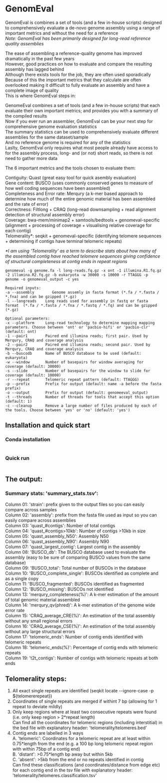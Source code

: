 # GenomEval
GenomEval is combines a set of tools (and a few in-house scripts) designed to comprehensively evaluate a de-novo genome assembly using a range of important metrics and without the need for a reference <br/>
<i/>Note: GenomEval has been primarily designed for long-read reference quality assemblies </i>

The ease of assembling a reference-quality genome has improved dramatically in the past few years <br/>
However, good practices on how to evaluate and compare the resulting assembly has lagged behind <br/>
Although there exists tools for the job, they are often used sporadically <br/>
Because of this the important metrics that they calculate are often overlooked making it difficult to fully evaluate an assembly and have a complete image of quality  <br/>
This is where GenomEval steps in: 

GenomeEval combines a set of tools (and a few in-house scripts) that each evaluate their own important metrics; and provides you with a summary of the compiled results <br/>
Now if you ever run an assembler, GenomEval can be your next step for comprehensive genome evaluation statistics <br/>
The summary statistics can be used to comprehensively evaluate different assemblies for the same dataset/sample <br/>
And no reference genome is required for any of the statistics <br/>
Laslty, GenomEval only requires what most people already have access to for the assembly process, long- and (or not) short reads, so there is not need to gather more data <br/>


The 6 important metrics and the tools chosen to evaluate them:

Contiguity: Quast (great easy tool for quick asembly evaluation) <br/>
Gene content: BUSCO (uses commonly conserved genes to measure of how well coding sequences have been assembled) <br/>
Completeness and Error rate: Merqury (a k-mer based approach to determine how much of the entire genomic material has been assembled and the rate of error) <br/>
Correctness: Filtlong + CRAQ (long-read downsampling + read alignment detection of structural assembly error) <br/>
Coverage: bwa-mem/minimap2 + samtools/bedtools + genomeval-specific (alignment + processing of coverage + visualising relative coverage for each contig) <br/>
Telomerality*: seqkit + genomeval-specific (identifying telomere sequences + determining if contigs have terminal telomeric repeats) <br/>

<i>*I am using 'Telomerality' as a term to describe stats about how many of the assembled contig have reached telomere sequences giving confidence of structural completeness at contig ends in repeat regions </i>


```
genomeval -g genome.fa -l long-reads.fq.gz -x ont -1 illumina.R1.fq.gz -2 illumina.R2.fq.gz -b eukaryota -w 30000 -s 10000 -r TTAGGG -p genome -o genomeval_output -c yes

Required inputs:
-a --assembly        Genome assemly in fasta format (*.fa / *.fasta / *.fna) and can be gzipped (*.gz)
-l --longreads    Long reads used for assembly in fastq or fasta format  (*.fa / *.fasta / *.fna / *.fastq / *.fq) and can be gzipped (*.gz)

Optional parameters:
-x --platform     Long-read technology to determine mapping mapping parameters. Choose between 'ont' or 'pacbio-hifi' or 'pacbio-clr' (default: ont)
-1 --pair1        Paired end illumina reads; first pair. Used by Merqury, CRAQ and coverage analysis
-2 --pair2        Paired end illumina reads; second pair. Used by Merqury, CRAQ and coverage analysis
-b --buscodb      Name of BUSCO database to be used (default: eukaryota)
-w --window       Number of basepairs for window averaging for coverage (default: 30000)
-s --slide        Number of basepairs for the window to slide for coverage (default: 10000)
-r --repeat       Telomeric repeat pattern (default: TTAGGG)
-p --prefix       Prefix for output (default: name -a before the fasta prefix)
-o --output       Prefix for output (default: genomeeval_output)
-t --threads      Number of threads for tools that accept this option (default: 1)
-c --cleanup      Remove a large number of files produced by each of the tools. Choose between 'yes' or 'no' (default: 'yes')
```


## Installation and quick start

### Conda installation
```
```

### Quick run
```
```


## The output:

### Summary stats: 'summary_stats.tsv':
Column 01: 'strain': prefix given to the output files so you can easily compare across samples <br/>
Column 02: 'assembly':  prefix from the fasta file used as input so you can easily compare across assemblies <br/>
Column 03: 'quast_#contigs': Number of total contigs <br/>
Column 04: 'quast_#contigs>10kb': Number of contigs >10kb in size <br/>
Column 05: 'quast_assembly_N50': Assembly N50 <br/>
Column 06: 'quast_assembly_N90': Assembly N90 <br/>
Column 07: 'quast_largest_contig': Largest contig in the assembly <br/>
Column 08: 'BUSCO_db': The BUSCO database used to evaluate the assembly (easy to be sure of comparing BUSCO values from the same database) <br/>
Column 09: 'BUSCO_total': Total number of BUSCOs in the database <br/>
Column 10: 'BUSCO_complete_single': BUSCOs identified as complete and as a single copy <br/>
Column 11: 'BUSCO_fragmented': BUSCOs identified as fragmented <br/>
Column 12: 'BUSCO_missing': BUSCOs not identified <br/>
Column 13: 'merqury_completeness(%)': A k-mer estimation of the amount of total genomic material assembled <br/>
Column 14: 'merqury_qv(phred)': A k-mer estimation of the genome wide error rate <br/>
Column 15: 'CRAQ_average_CRE(%)': An estimation of the total assembly without any small regional errors <br/>
Column 16: 'CRAQ_average_CSE(%)': An estimation of the total assembly without any large structural errors <br/>
Column 17: 'telomeric_ends': Number of contig ends identified with telomeric repeats <br/>
Column 18: 'telomeric_ends(%)': Percentage of contig ends with telomeric repeats <br/>
Column 19: 't2t_contigs': Number of contigs with telomeric repeats at both ends <br/>



## Telomerality steps:
1. All exact single repeats are identified (seqkit locate --ignore-case -p ${telomererepeat}) <br/>
2. Coordinates of single repeats are merged if withint 7 bp (allowing for 1 repeat to deviate mildly) <br/>
3. Only keep regions where at least two consecutive repeats were found (i.e. only keep region > 2\*repeat length) <br/>
Can find all the coordinates for telomeric regions (including interstitial) in the bed file with explanatory header: 'telomerality/telomeres.bed' <br/>
4. Contig ends are labelled in 3 ways <br/>
       A. 'telomeric': Coordinates for a telomeric repeat are at least within 0.75\*length from the end (e.g. a 100 bp long telomeric repeat region with within 75bp of a contig end) <br/>
       B. 'distant': >0.75\*length bp away but within 5kb <br/>
       C. 'absent': >5kb from the end or no repeats identified in contig <br/>
Can find these classifications (and coordinates/distance from edge etc) for each contig end in the tsv file with explanatory header: 'telomerality/telomeres.classification.tsv' <br/>












